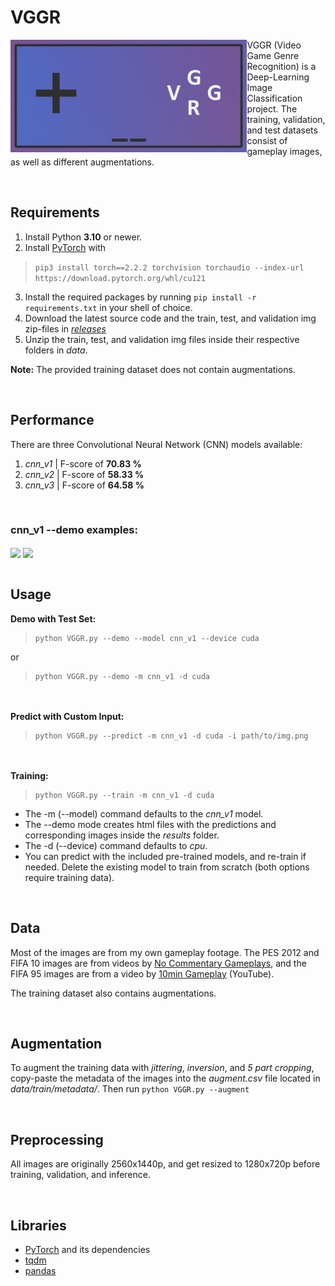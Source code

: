 # VGGR
<img src='https://raw.githubusercontent.com/m4cit/VGGR/main/gallery/icon.png' align="left" height="180">

VGGR (Video Game Genre Recognition) is a Deep-Learning Image Classification project. The training, validation, and test datasets consist of gameplay images, as well as different augmentations.<br clear="left"/>

<br />

## Requirements
1. Install Python **3.10** or newer.
2. Install [PyTorch](https://pytorch.org/get-started/locally/) with
>`pip3 install torch==2.2.2 torchvision torchaudio --index-url https://download.pytorch.org/whl/cu121`
3. Install the required packages by running `pip install -r requirements.txt` in your shell of choice.
4. Download the latest source code and the train, test, and validation img zip-files in [*releases*](https://github.com/m4cit/VGGR/releases)
5. Unzip the train, test, and validation img files inside their respective folders in *data*.

**Note:** The provided training dataset does not contain augmentations.

<br />

## Performance
There are three Convolutional Neural Network (CNN) models available:

1. *cnn_v1* | F-score of **70.83 %**
2. *cnn_v2* | F-score of **58.33 %**
3. *cnn_v3* | F-score of **64.58 %**
<br />

### cnn_v1 --demo examples:
<img src='https://raw.githubusercontent.com/m4cit/VGGR/main/gallery/perf_v1_1.png' align="center" width="500">
<img src='https://raw.githubusercontent.com/m4cit/VGGR/main/gallery/perf_v1_2.png' align="center" width="470">
<br clear="center"/>

<br />

## Usage
**Demo with Test Set:**
>```
>python VGGR.py --demo --model cnn_v1 --device cuda
>```
or
>```
>python VGGR.py --demo -m cnn_v1 -d cuda
>```
\
\
**Predict with Custom Input:**
>```
>python VGGR.py --predict -m cnn_v1 -d cuda -i path/to/img.png
>```
\
\
**Training:**
>```
>python VGGR.py --train -m cnn_v1 -d cuda
>```

- The -m (--model) command defaults to the *cnn_v1* model.
- The --demo mode creates html files with the predictions and corresponding images inside the *results* folder.
- The -d (--device) command defaults to *cpu*.
- You can predict with the included pre-trained models, and re-train if needed. Delete the existing model to train from scratch (both options require training data).

<br />

## Data
Most of the images are from my own gameplay footage.
The PES 2012 and FIFA 10 images are from videos by [No Commentary Gameplays](https://www.youtube.com/@NCGameplays), and the FIFA 95 images are from a video by [10min Gameplay](https://www.youtube.com/@10minGameplay1) (YouTube).

The training dataset also contains augmentations.

<br />

## Augmentation
To augment the training data with *jittering*, *inversion*, and *5 part cropping*, copy-paste the metadata of the images into the *augment.csv* file located in *data/train/metadata/*.
Then run `python VGGR.py --augment`

<br />

## Preprocessing
All images are originally 2560x1440p, and get resized to 1280x720p before training, validation, and inference. 

<br />

## Libraries
* [PyTorch](https://pytorch.org/) and its dependencies
* [tqdm](https://tqdm.github.io/)
* [pandas](https://pandas.pydata.org/)

